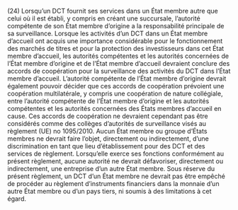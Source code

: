 (24) Lorsqu’un DCT fournit ses services dans un État membre autre que celui où il est établi, y compris en créant une succursale, l’autorité compétente de son État membre d’origine a la responsabilité principale de sa surveillance. Lorsque les activités d’un DCT dans un État membre d’accueil ont acquis une importance considérable pour le fonctionnement des marchés de titres et pour la protection des investisseurs dans cet État membre d’accueil, les autorités compétentes et les autorités concernées de l’État membre d’origine et de l’État membre d’accueil devraient conclure des accords de coopération pour la surveillance des activités du DCT dans l’État membre d’accueil. L’autorité compétente de l’État membre d’origine devrait également pouvoir décider que ces accords de coopération prévoient une coopération multilatérale, y compris une coopération de nature collégiale, entre l’autorité compétente de l’État membre d’origine et les autorités compétentes et les autorités concernées des États membres d’accueil en cause. Ces accords de coopération ne devraient cependant pas être considérés comme des collèges d’autorités de surveillance visés au règlement (UE) no 1095/2010. Aucun État membre ou groupe d’États membres ne devrait faire l’objet, directement ou indirectement, d’une discrimination en tant que lieu d’établissement pour des DCT et des services de règlement. Lorsqu’elle exerce ses fonctions conformément au présent règlement, aucune autorité ne devrait défavoriser, directement ou indirectement, une entreprise d’un autre État membre. Sous réserve du présent règlement, un DCT d’un État membre ne devrait pas être empêché de procéder au règlement d’instruments financiers dans la monnaie d’un autre État membre ou d’un pays tiers, ni soumis à des limitations à cet égard.